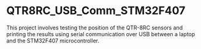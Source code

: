 # QTR8RC_USB_Comm_STM32F407
This project involves testing the position of the QTR-8RC sensors and printing the results using serial communication over USB between a laptop and the STM32F407 microcontroller.
